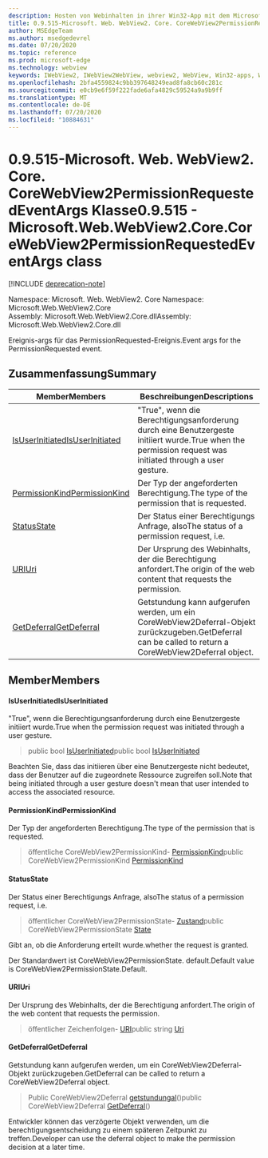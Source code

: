 ```yaml
---
description: Hosten von Webinhalten in ihrer Win32-App mit dem Microsoft Edge WebView2-Steuerelement
title: 0.9.515-Microsoft. Web. WebView2. Core. CoreWebView2PermissionRequestedEventArgs
author: MSEdgeTeam
ms.author: msedgedevrel
ms.date: 07/20/2020
ms.topic: reference
ms.prod: microsoft-edge
ms.technology: webview
keywords: IWebView2, IWebView2WebView, webview2, WebView, Win32-apps, Win32, Edge, ICoreWebView2, ICoreWebView2Controller, Browser-Steuerelement, Edge-HTML
ms.openlocfilehash: 2bfa4559824c9bb397648249ead8fa8cb60c281c
ms.sourcegitcommit: e0cb9e6f59f222fade6afa4829c59524a9a9b9ff
ms.translationtype: MT
ms.contentlocale: de-DE
ms.lasthandoff: 07/20/2020
ms.locfileid: "10884631"
---
```

# <span data-ttu-id="04a57-104">0.9.515-Microsoft. Web. WebView2. Core. CoreWebView2PermissionRequestedEventArgs Klasse</span><span class="sxs-lookup"><span data-stu-id="04a57-104">0.9.515 - Microsoft.Web.WebView2.Core.CoreWebView2PermissionRequestedEventArgs class</span></span> 

[!INCLUDE [deprecation-note](../../includes/deprecation-note.md)]

<span data-ttu-id="04a57-105">Namespace: Microsoft. Web. WebView2. Core </span><span class="sxs-lookup"><span data-stu-id="04a57-105">Namespace: Microsoft.Web.WebView2.Core</span></span>\
<span data-ttu-id="04a57-106">Assembly: Microsoft.Web.WebView2.Core.dll</span><span class="sxs-lookup"><span data-stu-id="04a57-106">Assembly: Microsoft.Web.WebView2.Core.dll</span></span>

<span data-ttu-id="04a57-107">Ereignis-args für das PermissionRequested-Ereignis.</span><span class="sxs-lookup"><span data-stu-id="04a57-107">Event args for the PermissionRequested event.</span></span>

## <span data-ttu-id="04a57-108">Zusammenfassung</span><span class="sxs-lookup"><span data-stu-id="04a57-108">Summary</span></span>

 <span data-ttu-id="04a57-109">Member</span><span class="sxs-lookup"><span data-stu-id="04a57-109">Members</span></span>                        | <span data-ttu-id="04a57-110">Beschreibungen</span><span class="sxs-lookup"><span data-stu-id="04a57-110">Descriptions</span></span>
--------------------------------|---------------------------------------------
[<span data-ttu-id="04a57-111">IsUserInitiated</span><span class="sxs-lookup"><span data-stu-id="04a57-111">IsUserInitiated</span></span>](#isuserinitiated) | <span data-ttu-id="04a57-112">"True", wenn die Berechtigungsanforderung durch eine Benutzergeste initiiert wurde.</span><span class="sxs-lookup"><span data-stu-id="04a57-112">True when the permission request was initiated through a user gesture.</span></span>
[<span data-ttu-id="04a57-113">PermissionKind</span><span class="sxs-lookup"><span data-stu-id="04a57-113">PermissionKind</span></span>](#permissionkind) | <span data-ttu-id="04a57-114">Der Typ der angeforderten Berechtigung.</span><span class="sxs-lookup"><span data-stu-id="04a57-114">The type of the permission that is requested.</span></span>
[<span data-ttu-id="04a57-115">Status</span><span class="sxs-lookup"><span data-stu-id="04a57-115">State</span></span>](#state) | <span data-ttu-id="04a57-116">Der Status einer Berechtigungs Anfrage, also</span><span class="sxs-lookup"><span data-stu-id="04a57-116">The status of a permission request, i.e.</span></span>
[<span data-ttu-id="04a57-117">URI</span><span class="sxs-lookup"><span data-stu-id="04a57-117">Uri</span></span>](#uri) | <span data-ttu-id="04a57-118">Der Ursprung des Webinhalts, der die Berechtigung anfordert.</span><span class="sxs-lookup"><span data-stu-id="04a57-118">The origin of the web content that requests the permission.</span></span>
[<span data-ttu-id="04a57-119">GetDeferral</span><span class="sxs-lookup"><span data-stu-id="04a57-119">GetDeferral</span></span>](#getdeferral) | <span data-ttu-id="04a57-120">Getstundung kann aufgerufen werden, um ein CoreWebView2Deferral-Objekt zurückzugeben.</span><span class="sxs-lookup"><span data-stu-id="04a57-120">GetDeferral can be called to return a CoreWebView2Deferral object.</span></span>

## <span data-ttu-id="04a57-121">Member</span><span class="sxs-lookup"><span data-stu-id="04a57-121">Members</span></span>

#### <span data-ttu-id="04a57-122">IsUserInitiated</span><span class="sxs-lookup"><span data-stu-id="04a57-122">IsUserInitiated</span></span> 

<span data-ttu-id="04a57-123">"True", wenn die Berechtigungsanforderung durch eine Benutzergeste initiiert wurde.</span><span class="sxs-lookup"><span data-stu-id="04a57-123">True when the permission request was initiated through a user gesture.</span></span>

> <span data-ttu-id="04a57-124">public bool [IsUserInitiated](#isuserinitiated)</span><span class="sxs-lookup"><span data-stu-id="04a57-124">public bool [IsUserInitiated](#isuserinitiated)</span></span>

<span data-ttu-id="04a57-125">Beachten Sie, dass das initiieren über eine Benutzergeste nicht bedeutet, dass der Benutzer auf die zugeordnete Ressource zugreifen soll.</span><span class="sxs-lookup"><span data-stu-id="04a57-125">Note that being initiated through a user gesture doesn't mean that user intended to access the associated resource.</span></span>

#### <span data-ttu-id="04a57-126">PermissionKind</span><span class="sxs-lookup"><span data-stu-id="04a57-126">PermissionKind</span></span> 

<span data-ttu-id="04a57-127">Der Typ der angeforderten Berechtigung.</span><span class="sxs-lookup"><span data-stu-id="04a57-127">The type of the permission that is requested.</span></span>

> <span data-ttu-id="04a57-128">öffentliche CoreWebView2PermissionKind- [PermissionKind](#permissionkind)</span><span class="sxs-lookup"><span data-stu-id="04a57-128">public CoreWebView2PermissionKind [PermissionKind](#permissionkind)</span></span>

#### <span data-ttu-id="04a57-129">Status</span><span class="sxs-lookup"><span data-stu-id="04a57-129">State</span></span> 

<span data-ttu-id="04a57-130">Der Status einer Berechtigungs Anfrage, also</span><span class="sxs-lookup"><span data-stu-id="04a57-130">The status of a permission request, i.e.</span></span>

> <span data-ttu-id="04a57-131">öffentlicher CoreWebView2PermissionState- [Zustand](#state)</span><span class="sxs-lookup"><span data-stu-id="04a57-131">public CoreWebView2PermissionState [State](#state)</span></span>

<span data-ttu-id="04a57-132">Gibt an, ob die Anforderung erteilt wurde.</span><span class="sxs-lookup"><span data-stu-id="04a57-132">whether the request is granted.</span></span>

<span data-ttu-id="04a57-133">Der Standardwert ist CoreWebView2PermissionState. default.</span><span class="sxs-lookup"><span data-stu-id="04a57-133">Default value is CoreWebView2PermissionState.Default.</span></span>

#### <span data-ttu-id="04a57-134">URI</span><span class="sxs-lookup"><span data-stu-id="04a57-134">Uri</span></span> 

<span data-ttu-id="04a57-135">Der Ursprung des Webinhalts, der die Berechtigung anfordert.</span><span class="sxs-lookup"><span data-stu-id="04a57-135">The origin of the web content that requests the permission.</span></span>

> <span data-ttu-id="04a57-136">öffentlicher Zeichenfolgen- [URI](#uri)</span><span class="sxs-lookup"><span data-stu-id="04a57-136">public string [Uri](#uri)</span></span>

#### <span data-ttu-id="04a57-137">GetDeferral</span><span class="sxs-lookup"><span data-stu-id="04a57-137">GetDeferral</span></span> 

<span data-ttu-id="04a57-138">Getstundung kann aufgerufen werden, um ein CoreWebView2Deferral-Objekt zurückzugeben.</span><span class="sxs-lookup"><span data-stu-id="04a57-138">GetDeferral can be called to return a CoreWebView2Deferral object.</span></span>

> <span data-ttu-id="04a57-139">Public CoreWebView2Deferral [getstundungal](#getdeferral)()</span><span class="sxs-lookup"><span data-stu-id="04a57-139">public CoreWebView2Deferral [GetDeferral](#getdeferral)()</span></span>

<span data-ttu-id="04a57-140">Entwickler können das verzögerte Objekt verwenden, um die berechtigungsentscheidung zu einem späteren Zeitpunkt zu treffen.</span><span class="sxs-lookup"><span data-stu-id="04a57-140">Developer can use the deferral object to make the permission decision at a later time.</span></span>

